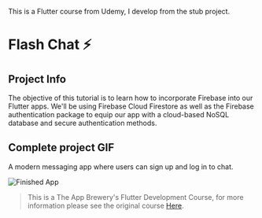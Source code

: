 This is a Flutter course from Udemy, I develop from the stub project. 

# Flash Chat ⚡️

## Project Info

The objective of this tutorial is to learn how to incorporate Firebase into our Flutter apps. We'll be using Firebase Cloud Firestore as well as the Firebase authentication package to equip our app with a cloud-based NoSQL database and secure authentication methods. 


## Complete project GIF

A modern messaging app where users can sign up and log in to chat.

![Finished App](https://github.com/londonappbrewery/Images/blob/master/flash_chat_flutter_demo.gif)



>This is a The App Brewery's Flutter Development Course, for more information please see the original course [Here](https://www.udemy.com/course/flutter-bootcamp-with-dart/).
